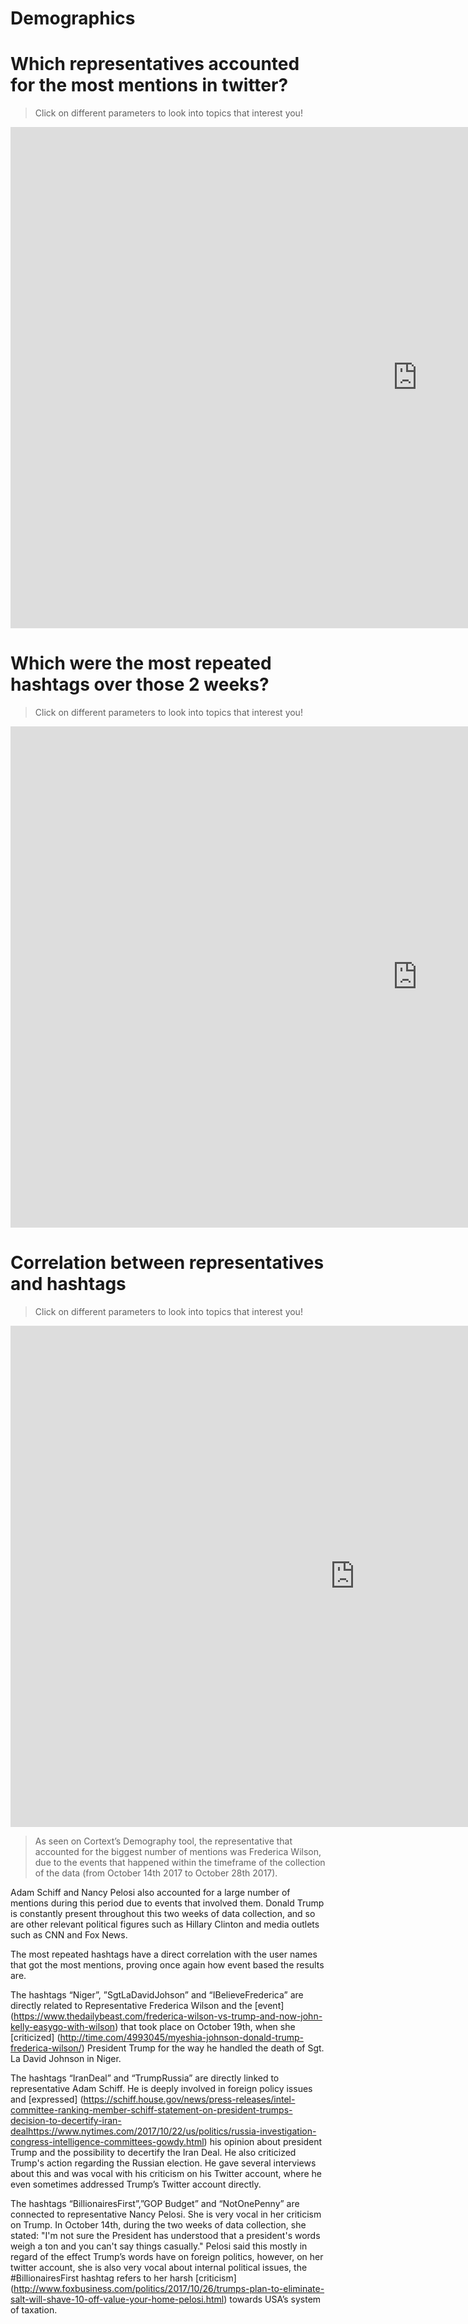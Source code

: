 # Demographics

# Which representatives accounted for the most mentions in twitter?
> Click on different parameters to look into topics that interest you!  
<iframe src="https://documents.cortext.net/0cf2/0cf23b70382c05b07e2e3e14e1bd2b3b/48510/temporal%20evolution/basic_statistics_entities_user_mentions_20ISIpubdate.html" frameborder="0" style="overflow:hidden;border:1px solid #DDDDDD;" width="1300" height="800" allowfullscreen></iframe> 


# Which were the most repeated hashtags over those 2 weeks?
> Click on different parameters to look into topics that interest you!  

<iframe src="https://documents.cortext.net/a112/a11239f5a529652d164d5d81f64e049d/48229/temporal%20evolution/basic_statistics_entities_hashtags_20ISIpubdate.html" frameborder="0" style="overflow:hidden;border:1px solid #DDDDDD;" width="1300" height="800" allowfullscreen></iframe>
 

# Correlation between representatives and hashtags
> Click on different parameters to look into topics that interest you!  

<iframe src="https://documents.cortext.net/lib/mapexplorer/explorerjs.html?file=https://assets.cortext.net/docs/e4737e695df6b02c83cc90d96f9603dd" frameborder="0" style="overflow:hidden;border:1px solid #DDDDDD;" width="1100" height="800" allowfullscreen></iframe>

> As seen on Cortext’s Demography tool, the representative that accounted for the biggest number of mentions was Frederica Wilson, due to the events that happened within the timeframe of the collection of the data (from October 14th 2017 to October 28th 2017). 

Adam Schiff and Nancy Pelosi also accounted for a large number of mentions during this period due to events that involved them. Donald Trump is constantly present throughout this two weeks of data collection, and so are other relevant political figures such as Hillary Clinton and media outlets such as CNN and Fox News. 

The most repeated hashtags have a direct correlation with the user names that got the most mentions, proving once again how event based the results are. 

The hashtags “Niger”, ”SgtLaDavidJohson” and “IBelieveFrederica” are directly related to Representative Frederica Wilson and the [event] (https://www.thedailybeast.com/frederica-wilson-vs-trump-and-now-john-kelly-easygo-with-wilson) that took place on October 19th, when she [criticized] (http://time.com/4993045/myeshia-johnson-donald-trump-frederica-wilson/) President Trump for the way he handled the death of Sgt. La David Johnson in Niger.

The hashtags “IranDeal” and “TrumpRussia” are directly linked to representative Adam Schiff. He is deeply involved in foreign policy issues and [expressed] (https://schiff.house.gov/news/press-releases/intel-committee-ranking-member-schiff-statement-on-president-trumps-decision-to-decertify-iran-dealhttps://www.nytimes.com/2017/10/22/us/politics/russia-investigation-congress-intelligence-committees-gowdy.html) his opinion about president Trump and the possibility to decertify the Iran Deal. He also criticized Trump's action regarding the Russian election. He gave several interviews about this and was vocal with his criticism on his Twitter account, where he even sometimes addressed Trump’s Twitter account directly.

The hashtags “BillionairesFirst”,”GOP Budget” and “NotOnePenny” are connected to representative Nancy Pelosi. She is very vocal in her criticism on Trump. In October 14th, during the two weeks of data collection, she stated: "I'm not sure the President has understood that a president's words weigh a ton and you can't say things casually." Pelosi said this mostly in regard of the effect Trump’s words have on foreign politics, however, on her twitter account, she is also very vocal about internal political issues, the #BillionairesFirst hashtag refers to her harsh [criticism] (http://www.foxbusiness.com/politics/2017/10/26/trumps-plan-to-eliminate-salt-will-shave-10-off-value-your-home-pelosi.html) towards USA’s system of taxation. 



